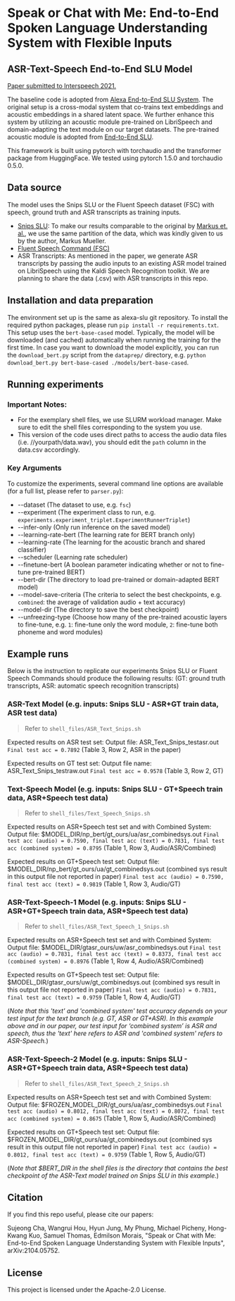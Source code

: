 # Speak or Chat with Me: End-to-End Spoken Language Understanding System with Flexible Inputs

## ASR-Text-Speech End-to-End SLU Model

[Paper submitted to Interspeech 2021.](https://arxiv.org/abs/2104.05752) 

The baseline code is adopted from [Alexa End-to-End SLU System](https://github.com/alexa/alexa-end-to-end-slu). 
The original setup is a cross-modal system that co-trains text embeddings and acoustic embeddings in a shared latent space.
We further enhance this system by utilizing an acoustic module pre-trained on LibriSpeech and domain-adapting the text module on our target datasets. The pre-trained acoustic module is adopted from [End-to-End SLU](https://github.com/lorenlugosch/end-to-end-SLU).

This framework is built using pytorch with torchaudio and the transformer package from HuggingFace.
We tested using pytorch 1.5.0 and torchaudio 0.5.0.

## Data source

The model uses the Snips SLU or the Fluent Speech dataset (FSC) with speech, ground truth and ASR transcripts as training inputs.
- [Snips SLU](https://arxiv.org/pdf/1810.12735.pdf): 
To make our results comparable to the original by [Markus et. al.](https://github.com/alexa/alexa-end-to-end-slu), we use the same partition of the data, which was kindly given to us by the author, Markus Mueller.
- [Fluent Speech Command (FSC)](https://zenodo.org/record/3509828#.YH8fauhKhPZ)
- ASR Transcripts: 
As mentioned in the paper, we generate ASR transcripts by passing the audio inputs to an existing ASR model trained on LibriSpeech using the Kaldi Speech Recognition toolkit. We are planning to share the data (.csv) with ASR transcripts in this repo.

## Installation and data preparation

The environment set up is the same as alexa-slu git repository.
To install the required python packages, please run `pip install -r requirements.txt`. This setup uses the `bert-base-cased` model.
Typically, the model will be downloaded (and cached) automatically when running the training for the first time.
In case you want to download the model explicitly, you can run the `download_bert.py` script from the `dataprep/` directory,
e.g. `python download_bert.py bert-base-cased ./models/bert-base-cased`. 


## Running experiments

### Important Notes:
- For the exemplary shell files, we use SLURM workload manager. Make sure to edit the shell files corresponding to the system you use.
- This version of the code uses direct paths to access the audio data files (i.e. //yourpath/data.wav), you should edit the `path` column in the data.csv accordingly.

### Key Arguments
To customize the experiments, several command line options are available (for a full list, please refer to `parser.py`):

* --dataset (The dataset to use, e.g. `fsc`)
* --experiment (The experiment class to run, e.g. `experiments.experiment_triplet.ExperimentRunnerTriplet`)
* --infer-only (Only run inference on the saved model)
* --learning-rate-bert (The learning rate for BERT branch only)
* --learning-rate (The learning for the acoustic branch and shared classifier)
* --scheduler (Learning rate scheduler)
* --finetune-bert (A boolean parameter indicating whether or not to fine-tune pre-trained BERT)
* --bert-dir (The directory to load pre-trained or domain-adapted BERT model)
* --model-save-criteria (The criteria to select the best checkpoints, e.g. `combined`: the average of validation audio + text accuracy)
* --model-dir (The directory to save the best checkpoint)
* --unfreezing-type (Choose how many of the pre-trained acoustic layers to fine-tune, e.g. `1`: fine-tune only the word module, `2`: fine-tune both phoneme and word modules)

## Example runs

Below is the instruction to replicate our experiments  Snips SLU or Fluent Speech Commands should produce the following results:
(GT: ground truth transcripts, ASR: automatic speech recognition transcripts)

### ASR-Text Model (e.g. inputs: Snips SLU - ASR+GT train data, ASR test data)

> Refer to `shell_files/ASR_Text_Snips.sh`

Expected results on ASR test set: 
Output file: ASR_Text_Snips_testasr.out
`Final test acc = 0.7892` (Table 3, Row 2, ASR in the paper)

Expected results on GT test set: 
Output file name: ASR_Text_Snips_testraw.out
`Final test acc = 0.9578` (Table 3, Row 2, GT)

### Text-Speech Model (e.g. inputs: Snips SLU - GT+Speech train data, ASR+Speech test data)

> Refer to `shell_files/Text_Speech_Snips.sh`

Expected results on ASR+Speech test set and with Combined System:
Output file: $MODEL_DIR/np_bert/gt_ours/ua/asr_combinedsys.out
`Final test acc (audio) = 0.7590, final test acc (text) = 0.7831, final test acc (combined system) = 0.8795` (Table 1, Row 3, Audio/ASR/Combined)

Expected results on GT+Speech test set:
Output file: $MODEL_DIR/np_bert/gt_ours/ua/gt_combinedsys.out (combined sys result in this output file not reported in paper)
`Final test acc (audio) = 0.7590, final test acc (text) = 0.9819` (Table 1, Row 3, Audio/GT)


### ASR-Text-Speech-1 Model (e.g. inputs: Snips SLU - ASR+GT+Speech train data, ASR+Speech test data)

> Refer to `shell_files/ASR_Text_Speech_1_Snips.sh`

Expected results on ASR+Speech test set and with Combined System: 
Output file: $MODEL_DIR/gtasr_ours/uw/asr_combinedsys.out
`Final test acc (audio) = 0.7831, final test acc (text) = 0.8373, final test acc (combined system) = 0.8976` (Table 1, Row 4, Audio/ASR/Combined)

Expected results on GT+Speech test set:
Output file: $MODEL_DIR/gtasr_ours/uw/gt_combinedsys.out (combined sys result in this output file not reported in paper)
`Final test acc (audio) = 0.7831, final test acc (text) = 0.9759` (Table 1, Row 4, Audio/GT)

(*Note that this 'text' and 'combined system' test accuracy depends on your test input for the text branch (e.g. GT, ASR or GT+ASR). 
In this example above and in our paper, our test input for ‘combined system’ is ASR and speech, thus the 'text' here refers to ASR and 'combined system' refers to ASR-Speech.*)

### ASR-Text-Speech-2 Model (e.g. inputs: Snips SLU - ASR+GT+Speech train data, ASR+Speech test data)

> Refer to `shell_files/ASR_Text_Speech_2_Snips.sh`

Expected results on ASR+Speech test set and with Combined System: 
Output file: $FROZEN_MODEL_DIR/gt_ours/ua/asr_combinedsys.out
`Final test acc (audio) = 0.8012, final test acc (text) = 0.8072, final test acc (combined system) = 0.8675` (Table 1, Row 5, Audio/ASR/Combined)

Expected results on GT+Speech test set:
Output file: $FROZEN_MODEL_DIR/gt_ours/ua/gt_combinedsys.out (combined sys result in this output file not reported in paper)
`Final test acc (audio) = 0.8012, final test acc (text) = 0.9759` (Table 1, Row 5, Audio/GT)

(*Note that $BERT_DIR in the shell files is the directory that contains the best checkpoint of the ASR-Text model trained on Snips SLU in this example.*)

## Citation
If you find this repo useful, please cite our papers:

Sujeong Cha, Wangrui Hou, Hyun Jung, My Phung, Michael Picheny, Hong-Kwang Kuo, Samuel Thomas, Edmilson Morais, "Speak or Chat with Me: End-to-End Spoken Language Understanding System with Flexible Inputs", arXiv:2104.05752.

## License

This project is licensed under the Apache-2.0 License.
